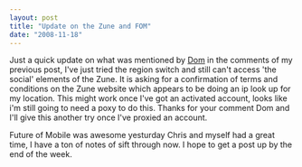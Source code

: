 ```yaml
---
layout: post
title: "Update on the Zune and FOM"
date: "2008-11-18"
---
```


Just a quick update on what was mentioned by [Dom](http://andymarch.co.uk/?p=47#comment-8 "Dom's post") in the comments of my previous post, I've just tried the region switch and still can't access 'the social' elements of the Zune. It is asking for a confirmation of terms and conditions on the Zune website which appears to be doing an ip look up for my location. This might work once I've got an activated account, looks like i'm still going to need a poxy to do this. Thanks for your comment Dom and I'll give this another try once I've proxied an account.

Future of Mobile was awesome yesturday Chris and myself had a great time, I have a ton of notes of sift through now. I hope to get a post up by the end of the week.
